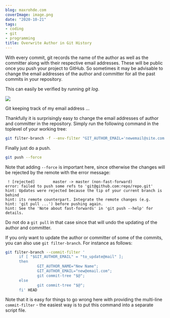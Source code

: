 ```yaml
---
blog: maxrohde.com
coverImage: image.png
date: "2020-10-21"
tags:
- coding
- git
- programming
title: Overwrite Author in Git History
---
```


With every commit, git records the name of the author as well as the committer along with their respective email addresses. These will be public once you push your project to GitHub. So sometimes it may be advisable to change the email addresses of the author and committer for all the past commits in your repository.

This can easily be verified by running _git log_.

[![](https://nexnet.files.wordpress.com/2020/10/image.png?w=883)](https://nexnet.files.wordpress.com/2020/10/image.png)

Git keeping track of my email address ...

Thankfully it is surprisingly easy to change the email addresses of author and committer in the repository. Simply run the following command in the toplevel of your working tree:

```bash
git filter-branch -f --env-filter "GIT_AUTHOR_EMAIL='newemail@site.com' GIT_COMMITTER_EMAIL='newemail@site.com';" HEAD
```

Finally just do a push.

```bash
git push --force
```

Note that adding `--force` is important here, since otherwise the changes will be rejected by the remote with the error message:

```
 ! [rejected]        master -> master (non-fast-forward)
error: failed to push some refs to 'git@github.com:repo/repo.git'
hint: Updates were rejected because the tip of your current branch is behind
hint: its remote counterpart. Integrate the remote changes (e.g.
hint: 'git pull ...') before pushing again.
hint: See the 'Note about fast-forwards' in 'git push --help' for details.
```

Do not do a `git pull` in that case since that will undo the updating of the author and committer.

If you only want to update the author or committer of some of the commits, you can also use `git filter-branch`. For instance as follows:

```bash
git filter-branch --commit-filter '
      if [ "$GIT_AUTHOR_EMAIL" = "to_update@mail" ];
      then
              GIT_AUTHOR_NAME="New Name";
              GIT_AUTHOR_EMAIL="new@email.com";
              git commit-tree "$@";
      else
              git commit-tree "$@";
      fi' HEAD
```

Note that it is easy for things to go wrong here with providing the multi-line `commit-filter` - the easiest way is to put this command into a separate script file.

